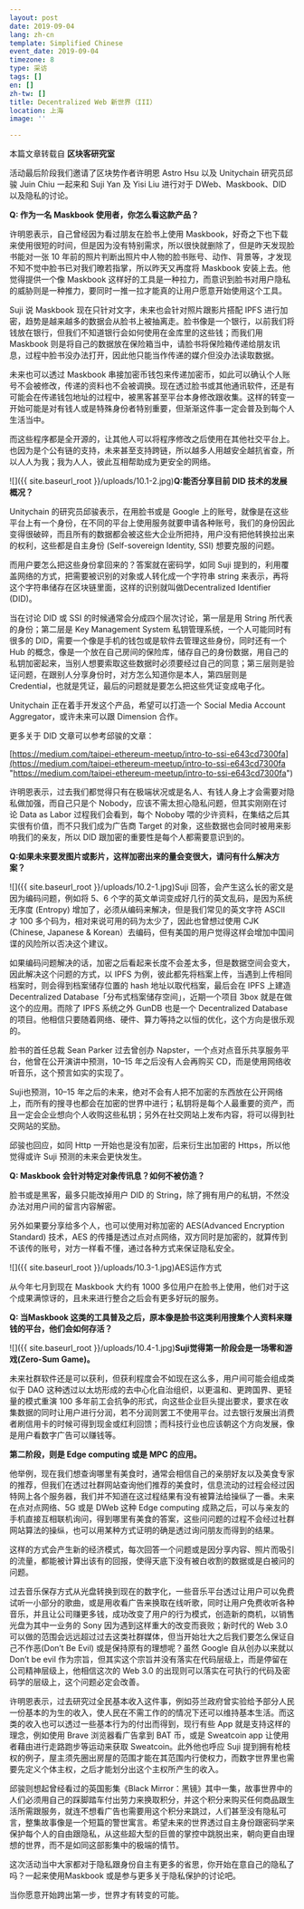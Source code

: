 ```yaml
---
layout: post
date: 2019-09-04
lang: zh-cn
template: Simplified Chinese
event_date: 2019-09-04
timezone: 8
type: 采访
tags: []
en: []
zh-tw: []
title: Decentralized Web 新世界（III）
location: 上海
image: ''

---
```

本篇文章转载自 **区块客研究室**

活动最后阶段我们邀请了区块势作者许明恩 Astro Hsu 以及 Unitychain 研究员邱骏 Juin Chiu 一起来和 Suji Yan 及 Yisi Liu 进行对于 DWeb、Maskbook、DID 以及隐私的讨论。

**Q: 作为一名 Maskbook 使用者，你怎么看这款产品？**

许明恩表示，自己曾经因为看过朋友在脸书上使用 Maskbook，好奇之下也下载来使用很短的时间，但是因为没有特别需求，所以很快就删除了，但是昨天发现脸书能对一张 10 年前的照片判断出照片中人物的脸书账号、动作、背景等，才发现不知不觉中脸书已对我们暸若指掌，所以昨天又再度将 Maskbook 安装上去。他觉得提供一个像 Maskbook 这样好的工具是一种拉力，而意识到脸书对用户隐私的威胁则是一种推力，要同时一推一拉才能真的让用户愿意开始使用这个工具。

Suji 说 Maskbook 现在只针对文字，未来也会针对照片跟影片搭配 IPFS 进行加密，趋势是越来越多的数据会从脸书上被抽离走。脸书像是一个银行，以前我们将钱放在银行，但我们不知道银行会如何使用在金库里的这些钱；而我们用 Maskbook 则是将自己的数据放在保险箱当中，请脸书将保险箱传递给朋友讯息，过程中脸书没办法打开，因此他只能当作传递的媒介但没办法读取数据。

未来也可以透过 Maskbook 串接加密币钱包来传递加密币，如此可以确认个人账号不会被修改，传递的资料也不会被调换。现在透过脸书或其他通讯软件，还是有可能会在传递钱包地址的过程中，被黑客甚至平台本身修改跟收集。这样的转变一开始可能是对有钱人或是特殊身份者特别重要，但渐渐这件事一定会普及到每个人生活当中。

而这些程序都是全开源的，让其他人可以将程序修改之后使用在其他社交平台上。也因为是个公有链的支持，未来甚至支持跨链，所以越多人用越安全越抗省查，所以人人为我；我为人人，彼此互相帮助成为更安全的网络。

![]({{ site.baseurl_root }}/uploads/10.1-2.jpg)**Q:能否分享目前 DID 技术的发展概况？**

Unitychain 的研究员邱骏表示，在用脸书或是 Google 上的账号，就像是在这些平台上有一个身份，在不同的平台上使用服务就要申请各种账号，我们的身份因此变得很破碎，而且所有的数据都会被这些大企业所把持，用户没有把他转换拉出来的权利，这些都是自主身份 (Self-sovereign Identity, SSI) 想要克服的问题。

而用户要怎么把这些身份拿回来的？答案就在密码学，如同 Suji 提到的，利用覆盖网络的方式，把需要被识别的对象或人转化成一个字符串 string 来表示，再将这个字符串储存在区块链里面，这样的识别就叫做Decentralized Identifier (DID)。

当在讨论 DID 或 SSI 的时候通常会分成四个层次讨论，第一层是用 String 所代表的身份；第二层是 Key Management System 私钥管理系统，一个人可能同时有很多的 DID，需要一个像是手机的钱包或是软件去管理这些身份，同时还有一个 Hub 的概念，像是一个放在自己房间的保险库，储存自己的身份数据，用自己的私钥加密起来，当别人想要索取这些数据时必须要经过自己的同意；第三层则是验证问题，在跟别人分享身份时，对方怎么知道你是本人，第四层则是 Credential，也就是凭证，最后的问题就是要怎么把这些凭证变成电子化。

Unitychain 正在着手开发这个产品，希望可以打造一个 Social Media Account Aggregator，或许未来可以跟 Dimension 合作。

更多关于 DID 文章可以参考邱骏的文章：

[https://medium.com/taipei-ethereum-meetup/intro-to-ssi-e643cd7300fa](https://medium.com/taipei-ethereum-meetup/intro-to-ssi-e643cd7300fa "https://medium.com/taipei-ethereum-meetup/intro-to-ssi-e643cd7300fa")

许明恩表示，过去我们都觉得只有在极端状况或是名人、有钱人身上才会需要对隐私做加强，而自己只是个 Nobody，应该不需太担心隐私问题，但其实刚刚在讨论 Data as Labor 过程我们会看到，每个 Noboby 喂的少许资料，在集结之后其实很有价值，而不只我们成为广告商 Target 的对象，这些数据也会同时被用来影响我们的亲友，所以 DID 跟加密的重要性是每个人都需要意识到的。

**Q:如果未来要发图片或影片，这样加密出来的量会变很大，请问有什么解决方案？**

![]({{ site.baseurl_root }}/uploads/10.2-1.jpg)Suji 回答，会产生这么长的密文是因为编码问题，例如将 5、6 个字的英文单词变成好几行的英文乱码，是因为系统无序度 (Entropy) 增加了，必须从编码来解决，但是我们常见的英文字符 ASCII 才 100 多个码为，相对来说可用的码为太少了，因此也曾想过使用 CJK (Chinese, Japanese & Korean）去编码，但有美国的用户觉得这样会增加中国间谍的风险所以否决这个建议。

如果编码问题解决的话，加密之后看起来长度不会差太多，但是数据空间会变大，因此解决这个问题的方式，以 IPFS 为例，彼此都先将档案上传，当遇到上传相同档案时，则会得到档案储存位置的 hash 地址以取代档案，最后会在 IPFS 上建造 Decentralized Database「分布式档案储存空间」，近期一个项目 3box 就是在做这个的应用。而除了 IPFS 系统之外 GunDB 也是一个 Decentralized Database 的项目。他相信只要随着网络、硬件、算力等持之以恒的优化，这个方向是很乐观的。

脸书的首任总裁 Sean Parker 过去曾创办 Napster，一个点对点音乐共享服务平台，他曾在公开演讲中预测，10–15 年之后没有人会再购买 CD，而是使用网络收听音乐，这个预言如实的实现了。

Suji也预测，10–15 年之后的未来，绝对不会有人把不加密的东西放在公开网络上，而所有的搜寻也都会在加密的世界中进行；私钥将是每个人最重要的资产，而且一定会企业想向个人收购这些私钥；另外在社交网站上发布内容，将可以得到社交网站的奖励。

邱骏也回应，如同 Http 一开始也是没有加密，后来衍生出加密的 Https，所以他觉得或许 Suji 预测的未来会更快发生。

**Q: Maskbook 会针对特定对象传讯息？如何不被仿造？**

脸书或是黑客，最多只能改掉用户 DID 的 String，除了拥有用户的私钥，不然没办法对用户间的留言内容解密。

另外如果要分享给多个人，也可以使用对称加密的 AES(Advanced Encryption Standard) 技术，AES 的传播是透过点对点网络，双方同时是加密的，就算传到不该传的账号，对方一样看不懂，通过各种方式来保证隐私安全。

![]({{ site.baseurl_root }}/uploads/10.3-1.jpg)AES运作方式

从今年七月到现在 Maskbook 大约有 1000 多位用户在脸书上使用，他们对于这个成果满惊讶的，且未来进行整合之后会有更多好玩的服务。

**Q: 当Maskbook 这类的工具普及之后，原本像是脸书这类利用搜集个人资料来赚钱的平台，他们会如何存活？**

![]({{ site.baseurl_root }}/uploads/10.4-1.jpg)**Suji觉得第一阶段会是一场零和游戏(Zero-Sum Game)。**

未来社群软件还是可以获利，但获利程度会不如现在这么多，用户间可能会组成类似于 DAO 这种透过以太坊形成的去中心化自治组织，以更温和、更跨国界、更轻量的模式重演 100 多年前工会抗争的形式，向这些企业巨头提出要求，要求在收集数据的同时让用户进行分润，若不分润则罢工不使用平台。过去银行发展出消费者刷信用卡的时候可得到现金或红利回馈；而科技行业也应该朝这个方向发展，像是用户看数字广告可以赚钱等。

**第二阶段，则是 Edge computing 或是 MPC 的应用。**

他举例，现在我们想查询哪里有美食时，通常会相信自己的亲朋好友以及美食专家的推荐，但我们在透过社群网站查询他们推荐的美食时，信息流动的过程会经过因特网上各个服务器，我们并不知道在这过程结果有没有被算法给操纵了一番。未来在点对点网络、5G 或是 DWeb 这种 Edge computing 成熟之后，可以与亲友的手机直接互相联机询问，得到哪里有美食的答案，这些问问题的过程不会经过社群网站算法的操纵，也可以用某种方式证明的确是透过询问朋友而得到的结果。

这样的方式会产生新的经济模式，每次回答一个问题或是因分享内容、照片而吸引的流量，都能被计算出该有的回报，使得天底下没有被白收割的数据或是白被问的问题。

过去音乐保存方式从光盘转换到现在的数字化，一些音乐平台透过让用户可以免费试听一小部分的歌曲，或是用收看广告来换取在线听歌，同时让用户免费收听各种音乐，并且让公司赚更多钱，成功改变了用户的行为模式，创造新的商机，以销售光盘为其中一业务的 Sony 因为遇到这样重大的改变而衰败；新时代的 Web 3.0 可以做的范围会远远超过过去这类社群媒体，但当开始壮大之后我们要怎么保证自己不作恶(Don’t Be Evil) 或是保持原有的理想呢？虽然 Google 自从创办以来就以 Don’t be evil 作为宗旨，但其实这个宗旨并没有落实在代码层级上，而是停留在公司精神层级上，他相信这次的 Web 3.0 的出现则可以落实在可执行的代码及密码学的层级上，这个问题必定会改善。

许明恩表示，过去研究过全民基本收入这件事，例如芬兰政府曾实验给予部分人民一份基本的为生的收入，使人民在不需工作的的情况下还可以维持基本生活。而这类的收入也可以透过一些基本行为的付出而得到，现行有些 App 就是支持这样的理念，例如使用 Brave 浏览器看广告拿到 BAT 币，或是 Sweatcoin app 让使用者藉由进行走路跑步等运动来获取 Sweatcoin。此外他也呼应 Suji 提到拥有枪枝权的例子，屋主须先圈出房屋的范围才能在其范围内行使权力，而数字世界里也需要先定义个体主权，之后才能划分出这个主权所产生的收入。

邱骏则想起曾经看过的英国影集《Black Mirror：黑镜》其中一集，故事世界中的人们必须用自己的踩脚踏车付出劳力来换取积分，并这个积分来购买任何商品跟生活所需跟服务，就连不想看广告也需要用这个积分来跳过，人们甚至没有隐私可言，整集故事像是一个短篇的警世寓言。希望未来的世界透过自主身份跟密码学来保护每个人的自由跟隐私，从这些超大型的巨兽的掌控中跳脱出来，朝向更自由理想的世界，而不是如同这部影集中的极端的情节。

这次活动当中大家都对于隐私跟身份自主有更多的省思，你开始在意自己的隐私了吗？一起来使用Maskbook 或是参与更多关于隐私保护的讨论吧。

当你愿意开始跨出第一步，世界才有转变的可能。